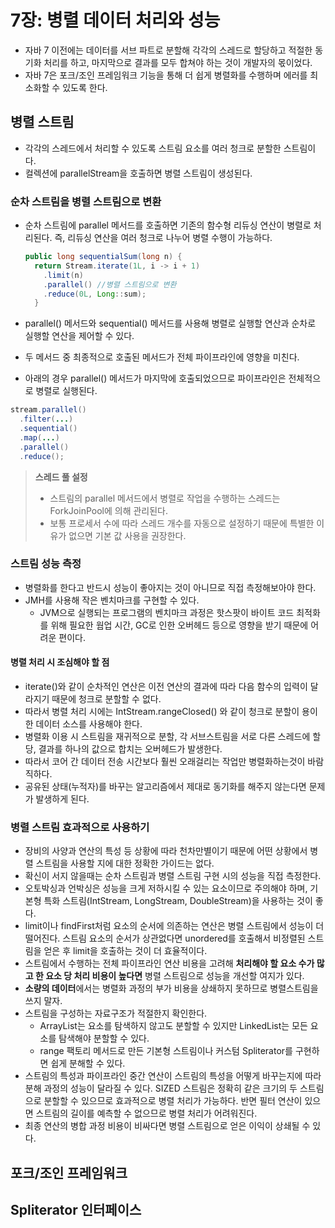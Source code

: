 # 7장: 병렬 데이터 처리와 성능

* 자바 7 이전에는 데이터를 서브 파트로 분할해 각각의 스레드로 할당하고 적절한 동기화 처리를 하고, 마지막으로 결과를 모두 합쳐야 하는 것이 개발자의 몫이었다.
* 자바 7은 포크/조인 프레임워크 기능을 통해 더 쉽게 병렬화를 수행하며 에러를 최소화할 수 있도록 한다.

## 병렬 스트림

* &#x20;각각의 스레드에서 처리할 수 있도록 스트림 요소를 여러 청크로 분할한 스트림이다.
* 컬렉션에 parallelStream을 호출하면 병렬 스트림이 생성된다.

### 순차 스트림을 병렬 스트림으로 변환

*   순차 스트림에 parallel 메서드를 호출하면 기존의 함수형 리듀싱 연산이 병렬로 처리된다. 즉, 리듀싱 연산을 여러 청크로 나누어 병렬 수행이 가능하다.



    ```java
    public long sequentialSum(long n) {
      return Stream.iterate(1L, i -> i + 1)
        .limit(n)
        .parallel() //병렬 스트림으로 변환
        .reduce(0L, Long::sum);
      }
    ```
* parallel() 메서드와 sequential() 메서드를 사용해 병렬로 실행할 연산과 순차로 실행할 연산을 제어할 수 있다.
* 두 메서드 중 최종적으로 호출된 메서드가 전체 파이프라인에 영향을 미친다.
* 아래의 경우 parallel() 메서드가 마지막에 호출되었으므로 파이프라인은 전체적으로 병렬로 실행된다.

```java
stream.parallel()
  .filter(...)
  .sequential()
  .map(...)
  .parallel()
  .reduce();
```

> **스레드 풀 설정**
>
> * 스트림의 parallel 메서드에서 병렬로 작업을 수행하는 스레드는 ForkJoinPool에 의해 관리된다.
> * 보통 프로세서 수에 따라 스레드 개수를 자동으로 설정하기 때문에 특별한 이유가 없으면 기본 값 사용을 권장한다.

### 스트림 성능 측정

* 병렬화를 한다고 반드시 성능이 좋아지는 것이 아니므로 직접 측정해보아야 한다.
* JMH를 사용해 작은 벤치마크를 구현할 수 있다.
  * JVM으로 실행되는 프로그램의 벤치마크 과정은 핫스팟이 바이트 코드 최적화를 위해 필요한 웜업 시간, GC로 인한 오버헤드 등으로 영향을 받기 때문에 어려운 편이다.

#### 병렬 처리 시 조심해야 할 점

* iterate()와 같이 순차적인 연산은 이전 연산의 결과에 따라 다음 함수의 입력이 달라지기 때문에 청크로 분할할 수 없다.
* 따라서 병렬 처리 시에는 IntStream.rangeClosed() 와 같이 청크로 분할이 용이한 데이터 소스를 사용해야 한다.
* 병렬화 이용 시 스트림을 재귀적으로 분할, 각 서브스트림을 서로 다른 스레드에 할당, 결과를 하나의 값으로 합치는 오버헤드가 발생한다.
* 따라서 코어 간 데이터 전송 시간보다 훨씬 오래걸리는 작업만 병렬화하는것이 바람직하다.
* 공유된 상태(누적자)를 바꾸는 알고리즘에서 제대로 동기화를 해주지 않는다면 문제가 발생하게 된다.

### 병렬 스트림 효과적으로 사용하기

* 장비의 사양과 연산의 특성 등 상황에 따라 천차만별이기 때문에 어떤 상황에서 병렬 스트림을 사용할 지에 대한 정확한 가이드는 없다.
* 확신이 서지 않을때는 순차 스트림과 병렬 스트림 구현 시의 성능을 직접 측정한다.
* 오토박싱과 언박싱은 성능을 크게 저하시킬 수 있는 요소이므로 주의해야 하며, 기본형 특화 스트림(IntStream, LongStream, DoubleStream)을  사용하는 것이 좋다.
* limit이나 findFirst처럼 요소의 순서에 의존하는 연산은 병렬 스트림에서 성능이 더 떨어진다. 스트림 요소의 순서가 상관없다면 unordered를 호출해서 비정렬된 스트림을 얻은 후 limit을 호출하는 것이 더 효율적이다.
* 스트림에서 수행하는 전체 파이프라인 연산 비용을 고려해 **처리해야 할 요소 수가 많고 한 요소 당 처리 비용이 높다면** 병렬 스트림으로 성능을 개선할 여지가 있다.
* **소량의 데이터**에서는 병렬화 과정의 부가 비용을 상쇄하지 못하므로 병렬스트림을 쓰지 말자.
* 스트림을 구성하는 자료구조가 적절한지 확인한다.&#x20;
  * ArrayList는 요소를 탐색하지 않고도 분할할 수 있지만 LinkedList는 모든 요소를 탐색해야 분할할 수 있다.
  * range 팩토리 메서드로 만든 기본형 스트림이나 커스텀 Spliterator를 구현하면 쉽게 분해할 수 있다.
* 스트림의 특성과 파이프라인 중간 연산이 스트림의 특성을 어떻게 바꾸는지에 따라 분해 과정의 성능이 달라질 수 있다. SIZED 스트림은 정확히 같은 크기의 두 스트림으로 분할할 수 있으므로 효과적으로 병렬 처리가 가능하다. 반면 필터 연산이 있으면 스트림의 길이를 예측할 수 없으므로 병렬 처리가 어려워진다.
* 최종 연산의 병합 과정 비용이 비싸다면 병렬 스트림으로 얻은 이익이 상쇄될 수 있다.

## 포크/조인 프레임워크





## Spliterator 인터페이스









